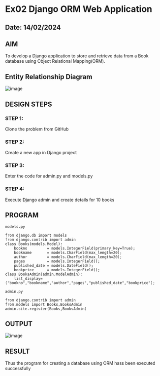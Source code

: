 # Ex02 Django ORM Web Application
## Date: 14/02/2024

## AIM
To develop a Django application to store and retrieve data from a Book database using Object Relational Mapping(ORM).

## Entity Relationship Diagram
![image](https://github.com/Harshinisrini1910/ORM/assets/161415847/2a2b07ce-9e61-4cdb-bf97-e1ca7d306787)


## DESIGN STEPS

### STEP 1:
Clone the problem from GitHub

### STEP 2:
Create a new app in Django project

### STEP 3:
Enter the code for admin.py and models.py

### STEP 4:
Execute Django admin and create details for 10 books

## PROGRAM
```
models.py

from django.db import models
from django.contrib import admin
class Books(models.Model):
	bookno         = models.IntegerField(primary_key=True);
	bookname       = models.CharField(max_length=20);
	author         = models.CharField(max_length=20);
	pages          = models.IntegerField();
	published_date = models.DateField();
	bookprice      = models.IntegerField();
class BooksAdmin(admin.ModelAdmin):
	list_display=("bookno","bookname","author","pages","published_date","bookprice");

admin.py
	
from django.contrib import admin
from.models import Books,BooksAdmin
admin.site.register(Books,BooksAdmin)
```

## OUTPUT

![image](https://github.com/Harshinisrini1910/ORM/assets/161415847/7e54630d-8e4d-4fd4-b683-1021321031b8)



## RESULT
Thus the program for creating a database using ORM hass been executed successfully
